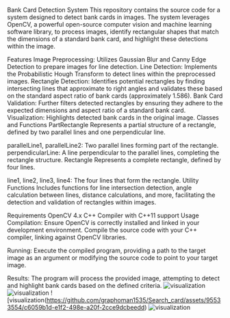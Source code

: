 Bank Card Detection System
This repository contains the source code for a system designed to detect bank cards in images. The system leverages OpenCV, a powerful open-source computer vision and machine learning software library, to process images, identify rectangular shapes that match the dimensions of a standard bank card, and highlight these detections within the image.

Features
Image Preprocessing: Utilizes Gaussian Blur and Canny Edge Detection to prepare images for line detection.
Line Detection: Implements the Probabilistic Hough Transform to detect lines within the preprocessed images.
Rectangle Detection: Identifies potential rectangles by finding intersecting lines that approximate to right angles and validates these based on the standard aspect ratio of bank cards (approximately 1.586).
Bank Card Validation: Further filters detected rectangles by ensuring they adhere to the expected dimensions and aspect ratio of a standard bank card.
Visualization: Highlights detected bank cards in the original image.
Classes and Functions
PartRectangle
Represents a partial structure of a rectangle, defined by two parallel lines and one perpendicular line.

parallelLine1, parallelLine2: Two parallel lines forming part of the rectangle.
perpendicularLine: A line perpendicular to the parallel lines, completing the rectangle structure.
Rectangle
Represents a complete rectangle, defined by four lines.

line1, line2, line3, line4: The four lines that form the rectangle.
Utility Functions
Includes functions for line intersection detection, angle calculation between lines, distance calculations, and more, facilitating the detection and validation of rectangles within images.

Requirements
OpenCV 4.x
C++ Compiler with C++11 support
Usage
Compilation: Ensure OpenCV is correctly installed and linked in your development environment. Compile the source code with your C++ compiler, linking against OpenCV libraries.

Running: Execute the compiled program, providing a path to the target image as an argument or modifying the source code to point to your target image.

Results: The program will process the provided image, attempting to detect and highlight bank cards based on the defined criteria.
![visualization](https://github.com/graphoman1535/Search_card/assets/95533554/2fef39c8-0048-4da6-9821-c24b12ad9690)
![visualization](https://github.com/graphoman1535/Search_card/assets/95533554/5d02cbea-81e9-4217-8ab9-a173f5ff4555)
![visualization(https://github.com/graphoman1535/Search_card/assets/95533554/c6059b1d-e1f2-498e-a20f-2cce9dcbeedd)
![visualization](https://github.com/graphoman1535/Search_card/assets/95533554/6b1a03b4-194d-4002-aa8b-04ca074d846c)
